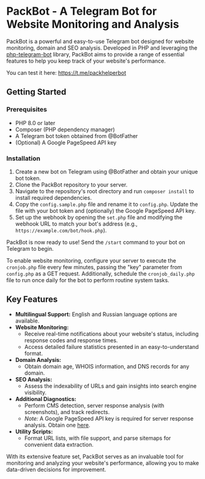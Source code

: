 # PackBot - A Telegram Bot for Website Monitoring and Analysis

PackBot is a powerful and easy-to-use Telegram bot designed for website monitoring, domain and SEO analysis. Developed in PHP and leveraging the [php-telegram-bot](https://github.com/php-telegram-bot/core) library, PackBot aims to provide a range of essential features to help you keep track of your website's performance.

You can test it here: https://t.me/packhelperbot

## Getting Started

### Prerequisites

- PHP 8.0 or later
- Composer (PHP dependency manager)
- A Telegram bot token obtained from @BotFather
- (Optional) A Google PageSpeed API key

### Installation

1. Create a new bot on Telegram using @BotFather and obtain your unique bot token.
2. Clone the PackBot repository to your server.
3. Navigate to the repository's root directory and run `composer install` to install required dependencies.
4. Copy the `config.sample.php` file and rename it to `config.php`. Update the file with your bot token and (optionally) the Google PageSpeed API key.
5. Set up the webhook by opening the `set.php` file and modifying the webhook URL to match your bot's address (e.g., `https://example.com/bot/hook.php`).

PackBot is now ready to use! Send the `/start` command to your bot on Telegram to begin.

To enable website monitoring, configure your server to execute the `cronjob.php` file every few minutes, passing the "key" parameter from `config.php` as a GET request. Additionally, schedule the `cronjob_daily.php` file to run once daily for the bot to perform routine system tasks.

## Key Features

- **Multilingual Support:** English and Russian language options are available.
- **Website Monitoring:**
  - Receive real-time notifications about your website's status, including response codes and response times.
  - Access detailed failure statistics presented in an easy-to-understand format.
- **Domain Analysis:**
  - Obtain domain age, WHOIS information, and DNS records for any domain.
- **SEO Analysis:**
  - Assess the indexability of URLs and gain insights into search engine visibility.
- **Additional Diagnostics:**
  - Perform CMS detection, server response analysis (with screenshots), and track redirects.
  - *Note:* A Google PageSpeed API key is required for server response analysis. Obtain one [here](https://developers.google.com/speed/docs/insights/v5/get-started).
- **Utility Scripts:**
  - Format URL lists, with file support, and parse sitemaps for convenient data extraction.

With its extensive feature set, PackBot serves as an invaluable tool for monitoring and analyzing your website's performance, allowing you to make data-driven decisions for improvement.
